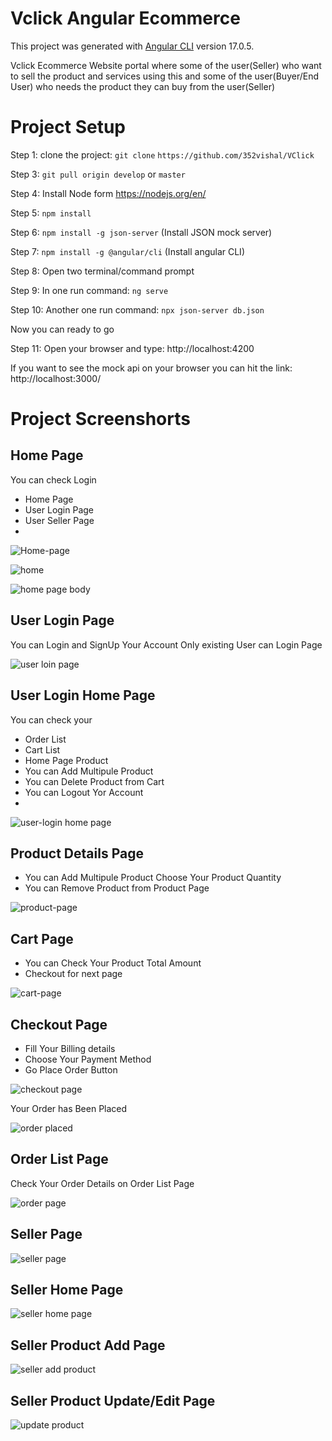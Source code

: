 # Vclick Angular Ecommerce 

This project was generated with [Angular CLI](https://github.com/angular/angular-cli) version 17.0.5.

Vclick Ecommerce Website portal where some of the user(Seller) who want to sell the product and services using this and some of the user(Buyer/End User) who needs the product they can buy from the user(Seller)

# Project Setup 

Step 1: clone the project: `git clone`
`https://github.com/352vishal/VClick`

Step 3: `git pull origin develop` or `master`

Step 4: Install Node form https://nodejs.org/en/

Step 5: `npm install`

Step 6: `npm install -g json-server` (Install JSON mock server)

Step 7: `npm install -g @angular/cli`  (Install angular CLI)

Step 8: Open two terminal/command prompt

Step 9: In one run command: `ng serve`

Step 10: Another one run command: `npx json-server db.json`

Now you can ready to go

Step 11: Open your browser and type: http://localhost:4200

If you want to see the mock api on your browser you can hit the link: http://localhost:3000/

# Project Screenshorts

## Home Page
You can check Login
- Home Page
- User Login Page
- User Seller Page
- 
![Home-page](https://github.com/352vishal/V-Click/assets/87866318/6352eb96-9c94-4a16-b438-2e1f517c6f43)


![home](https://github.com/352vishal/V-Click/assets/87866318/e658da50-b6ed-49c9-9b01-83abb7dd2a8c)


![home page body](https://github.com/352vishal/V-Click/assets/87866318/0dc7d5d5-8c30-467a-8ab1-b4f788b6ab8f)


## User Login Page
You can Login and SignUp Your Account
Only existing User can Login Page

![user loin page](https://github.com/352vishal/V-Click/assets/87866318/9963c7c6-6383-4d13-ac0f-a1805925f241)

## User Login Home Page
You can check your 
- Order List 
- Cart List
- Home Page Product
- You can Add Multipule Product
- You can Delete Product from Cart
- You can Logout Yor Account
- 
![user-login home page](https://github.com/352vishal/V-Click/assets/87866318/0ed2bbb3-2c91-4011-88ed-1b20ee1c6611)

## Product Details Page
- You can Add Multipule Product Choose Your Product Quantity 
- You can Remove Product from Product Page
  
![product-page](https://github.com/352vishal/V-Click/assets/87866318/c2aa8772-dc0c-4e3e-bf7e-dd47ca91f12b)

## Cart Page
- You can Check Your Product Total Amount
- Checkout for next page 

![cart-page](https://github.com/352vishal/V-Click/assets/87866318/7c866820-b4c2-4271-b4a7-5072ccec1dcd)

## Checkout Page
- Fill Your Billing details
- Choose Your Payment Method
- Go Place Order Button
   
![checkout page](https://github.com/352vishal/V-Click/assets/87866318/79370e8f-2fe9-448d-ac86-0e321c5e57da)

Your Order has Been Placed

![order placed](https://github.com/352vishal/V-Click/assets/87866318/b6d6755b-918d-421f-88bd-cba455d0756c)

## Order List Page
Check Your Order Details on Order List Page

![order page](https://github.com/352vishal/V-Click/assets/87866318/1479b456-6f91-40db-8ef3-b51fc9914a68)


## Seller Page

![seller page](https://github.com/352vishal/V-Click/assets/87866318/dfa87755-6878-4af8-ba69-e33343815da1)


## Seller Home Page


![seller home page](https://github.com/352vishal/V-Click/assets/87866318/7ef5441f-e492-4707-b6bb-81e6840a4cc5)


## Seller Product Add Page

![seller add product](https://github.com/352vishal/V-Click/assets/87866318/05cae07f-40de-4939-a992-de97d9bef95c)


## Seller Product Update/Edit Page

![update product](https://github.com/352vishal/V-Click/assets/87866318/3307cd4b-09ba-4720-b027-b050c2e05e5f)


